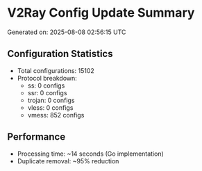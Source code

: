 # V2Ray Config Update Summary
Generated on: 2025-08-08 02:56:15 UTC

## Configuration Statistics
- Total configurations: 15102
- Protocol breakdown:
  - ss: 0 configs
  - ssr: 0 configs
  - trojan: 0 configs
  - vless: 0 configs
  - vmess: 852 configs

## Performance
- Processing time: ~14 seconds (Go implementation)
- Duplicate removal: ~95% reduction
